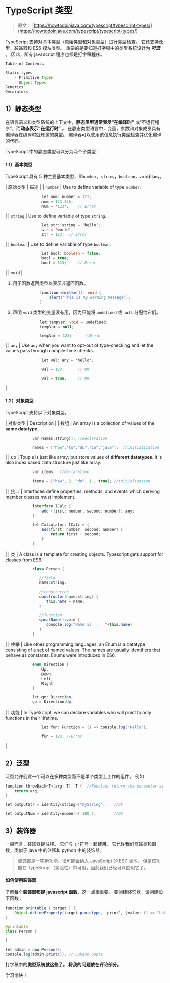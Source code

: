 # TypeScript 类型

> 原文： [https://howtodoinjava.com/typescript/typescript-types/](https://howtodoinjava.com/typescript/typescript-types/)

TypeScript 支持对基本类型（原始类型和对象类型）进行类型检查。 它还支持泛型，装饰器和 ES6 模块类型。 重要的是要知道打字稿中的类型系统设计为 ***可选*** 。 因此，所有 javascript 程序也都是打字稿程序。

```java
Table of Contents

Static types
	- Primitive Types
	- Object Types
Generics
Decorators
```

## 1）静态类型

在语言语义和类型系统的上下文中，**静态类型通常表示“在编译时”** 或“不运行程序”，而**动态表示“在运行时”** 。 在静态类型语言中，变量，参数和对象成员具有编译器在编译时就知道的类型。 编译器可以使用该信息执行类型检查并优化编译的代码。

TypeScript 中的静态类型可以分为两个子类型：

#### 1.1）基本类型

TypeScript 具有 5 种主要基本类型，即`number`，`string`，`boolean`，`void`和`any`。

| 原始类型 | 描述 |
| `number` | Use to define variable of type `number`.

```java
				let num: number = 123;
				num = 123.456;
				num = '123'; 	// Error

```

 |
| `string` | Use to define variable of type `string`.

```java
				let str: string = 'hello';
				str = 'world';
				str = 123; 	// Error

```

 |
| `boolean` | Use to define variable of type `boolean`.

```java
				let bool: boolean = false;
				bool = true;
				bool = 123; 	// Error

```

 |
| `void` | 

1.  用于函数返回类型以表示非返回函数。

    ```java
    			function warnUser(): void {
    			    alert("This is my warning message");
    			}

    ```

2.  声明 `void` 类型的变量没有用，因为只能将 `undefined` 或 `null` 分配给它们。

    ```java
    			let tempVar: void = undefined;
    			tempVar = null;		

    			tempVar = 123;		//Error

    ```

 |
| `any` | Use `any` when you want to opt-out of type-checking and let the values pass through compile-time checks.

```java
				let val: any = 'hello';

				val = 123; 		// OK

				val = true; 	// OK

```

 |

#### 1.2）对象类型

TypeScript 支持以下对象类型。

| 对象类型 | Description |
| 数组 | An array is a collection of values of the **same datatype**.

```java
			var names:string[];	//declaration 

			names = ["how","to","do","in","java"];	//initialization

```

 |
| up | Touple is just like array; but store values of **different datatypes**. It is also index based data structure just like array.

```java
			var items;	//declaration 

			items = ["how", 2, "do", 1 , true];	//initialization

```

 |
| 接口 | Interfaces define properties, methods, and events which deriving member classes must implement.

```java
			interface ICalc { 
				add (first: number, second: number): any;
			} 

			let Calculator: ICalc = {
				add(first: number, second: number) {
					return first + second;
				}
			}

```

 |
| 类 | A class is a template for creating objects. Typescript gets support for classes from ES6.

```java
			class Person { 

			   //field 
			   name:string; 

			   //constructor 
			   constructor(name:string) { 
			      this.name = name; 
			   }  

			   //function 
			   speakName():void { 
			      console.log("Name is  :   "+this.name) 
			   } 
			}

```

 |
| 枚举 | Like other programming languages, an Enum is a datatype consisting of a set of named values. The names are usually identifiers that behave as constants. Enums were introduced in ES6.

```java
			enum Direction {
			    Up,
			    Down,
			    Left,
			    Right
			}

			let go: Direction;
			go = Direction.Up;

```

 |
| 功能 | In TypeScript, we can declare variables who will point to only functions in their lifetime.

```java
				let fun: Function = () => console.log("Hello");

				fun = 123; //Error

```

 |

## 2）泛型

泛型允许创建一个可以在多种类型而不是单个类型上工作的组件。 例如

```java
function throwBack<T>(arg: T): T {	//Function return the parameter as it is
    return arg;
}

let outputStr = identity<string>("myString"); 	//OK

let outputNum = identity<number>( 100 ); 		//OK

```

## 3）装饰器

一般而言，装饰器是注释。 它们与`'@'`符号一起使用。 它允许我们修饰类和函数，类似于 java 中的注释和 python 中的装饰器。

> 装饰器是一项新功能，很可能会纳入 JavaScript 的 ES7 版本。 但是该功能在 TypeScript（实验性）中可用，因此我们已经可以使用它了。

#### 如何使用装饰器

了解每个**装饰器都是 javascript 函数**，这一点很重要。 要创建装饰器，请创建如下函数：

```java
function printable ( target ) {
	Object.defineProperty(target.prototype, 'print', {value: () => "Lokesh Gupta"});
}

@printable
class Person {

}

let admin = new Person();
console.log(admin.print()); // Lokesh Gupta

```

打字稿中的**类型系统就这些了。 将我的问题放在评论部分。**

学习愉快！